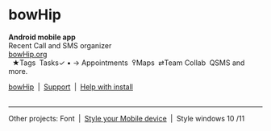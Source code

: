 # bowHip
<b>Android mobile app</b><br>
Recent Call and SMS organizer<br>
<a href="https://bowhip.org">bowHip.org</a><br>  
★Tags  Tasks✓ ▪ →  Appointments  ߉Maps  ⇄Team Collab  QSMS and more.

<a target="_blank" href="https://bowhip.org">bowHip</a>  |  <a target="_blank" href="https://bowhip.blogspot.com/2022/02/bowhip-phone-call-sms-organizer-mobile.html">Support</a>  |  <a target="_blank" href="https://bowhip.org/Help-installing-apk-to-mobile-device.html">Help with install</a><br><br>
<hr />
Other projects: Font  |  <a target="_blank" href="https://codepen.io/qp5/full/WNGbLBy">Style your Mobile device</a>  |   <a target="_blank" https://codepen.io/qp5/project/full/ZmBrJo">Style windows 10 /11</a>

